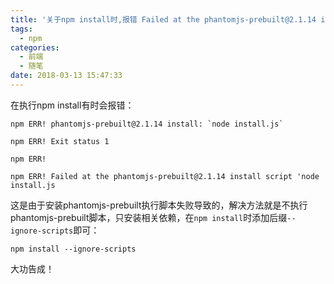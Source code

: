 ```yaml
---
title: '关于npm install时,报错 Failed at the phantomjs-prebuilt@2.1.14 install script'
tags:
  - npm
categories:
  - 前端
  - 随笔
date: 2018-03-13 15:47:33
---
```


在执行npm install有时会报错：
```
npm ERR! phantomjs-prebuilt@2.1.14 install: `node install.js`
 
npm ERR! Exit status 1
 
npm ERR!
 
npm ERR! Failed at the phantomjs-prebuilt@2.1.14 install script 'node install.js

```
<!-- more -->
这是由于安装phantomjs-prebuilt执行脚本失败导致的，解决方法就是不执行phantomjs-prebuilt脚本，只安装相关依赖，在`npm install`时添加后缀`--ignore-scripts`即可：

```
npm install --ignore-scripts
```

大功告成！